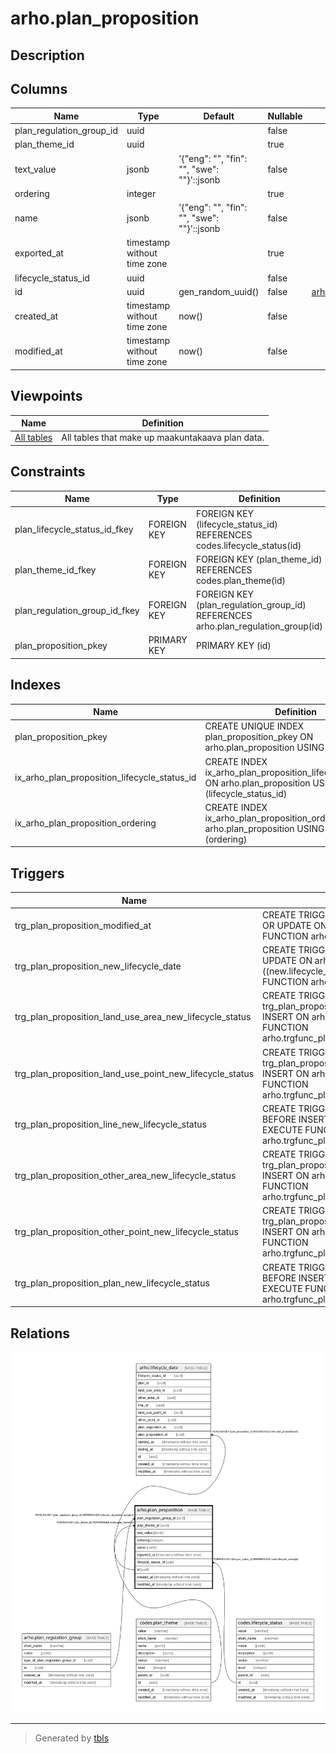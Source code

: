 # arho.plan_proposition

## Description

## Columns

| Name | Type | Default | Nullable | Children | Parents | Comment |
| ---- | ---- | ------- | -------- | -------- | ------- | ------- |
| plan_regulation_group_id | uuid |  | false |  | [arho.plan_regulation_group](arho.plan_regulation_group.md) |  |
| plan_theme_id | uuid |  | true |  | [codes.plan_theme](codes.plan_theme.md) |  |
| text_value | jsonb | '{"eng": "", "fin": "", "swe": ""}'::jsonb | false |  |  |  |
| ordering | integer |  | true |  |  |  |
| name | jsonb | '{"eng": "", "fin": "", "swe": ""}'::jsonb | false |  |  |  |
| exported_at | timestamp without time zone |  | true |  |  |  |
| lifecycle_status_id | uuid |  | false |  | [codes.lifecycle_status](codes.lifecycle_status.md) |  |
| id | uuid | gen_random_uuid() | false | [arho.lifecycle_date](arho.lifecycle_date.md) |  |  |
| created_at | timestamp without time zone | now() | false |  |  |  |
| modified_at | timestamp without time zone | now() | false |  |  |  |

## Viewpoints

| Name | Definition |
| ---- | ---------- |
| [All tables](viewpoint-0.md) | All tables that make up maakuntakaava plan data. |

## Constraints

| Name | Type | Definition |
| ---- | ---- | ---------- |
| plan_lifecycle_status_id_fkey | FOREIGN KEY | FOREIGN KEY (lifecycle_status_id) REFERENCES codes.lifecycle_status(id) |
| plan_theme_id_fkey | FOREIGN KEY | FOREIGN KEY (plan_theme_id) REFERENCES codes.plan_theme(id) |
| plan_regulation_group_id_fkey | FOREIGN KEY | FOREIGN KEY (plan_regulation_group_id) REFERENCES arho.plan_regulation_group(id) |
| plan_proposition_pkey | PRIMARY KEY | PRIMARY KEY (id) |

## Indexes

| Name | Definition |
| ---- | ---------- |
| plan_proposition_pkey | CREATE UNIQUE INDEX plan_proposition_pkey ON arho.plan_proposition USING btree (id) |
| ix_arho_plan_proposition_lifecycle_status_id | CREATE INDEX ix_arho_plan_proposition_lifecycle_status_id ON arho.plan_proposition USING btree (lifecycle_status_id) |
| ix_arho_plan_proposition_ordering | CREATE INDEX ix_arho_plan_proposition_ordering ON arho.plan_proposition USING btree (ordering) |

## Triggers

| Name | Definition |
| ---- | ---------- |
| trg_plan_proposition_modified_at | CREATE TRIGGER trg_plan_proposition_modified_at BEFORE INSERT OR UPDATE ON arho.plan_proposition FOR EACH ROW EXECUTE FUNCTION arho.trgfunc_modified_at() |
| trg_plan_proposition_new_lifecycle_date | CREATE TRIGGER trg_plan_proposition_new_lifecycle_date BEFORE UPDATE ON arho.plan_proposition FOR EACH ROW WHEN ((new.lifecycle_status_id <> old.lifecycle_status_id)) EXECUTE FUNCTION arho.trgfunc_plan_proposition_new_lifecycle_date() |
| trg_plan_proposition_land_use_area_new_lifecycle_status | CREATE TRIGGER trg_plan_proposition_land_use_area_new_lifecycle_status BEFORE INSERT ON arho.plan_proposition FOR EACH ROW EXECUTE FUNCTION arho.trgfunc_plan_proposition_land_use_area_new_lifecycle_status() |
| trg_plan_proposition_land_use_point_new_lifecycle_status | CREATE TRIGGER trg_plan_proposition_land_use_point_new_lifecycle_status BEFORE INSERT ON arho.plan_proposition FOR EACH ROW EXECUTE FUNCTION arho.trgfunc_plan_proposition_land_use_point_new_lifecycle_status() |
| trg_plan_proposition_line_new_lifecycle_status | CREATE TRIGGER trg_plan_proposition_line_new_lifecycle_status BEFORE INSERT ON arho.plan_proposition FOR EACH ROW EXECUTE FUNCTION arho.trgfunc_plan_proposition_line_new_lifecycle_status() |
| trg_plan_proposition_other_area_new_lifecycle_status | CREATE TRIGGER trg_plan_proposition_other_area_new_lifecycle_status BEFORE INSERT ON arho.plan_proposition FOR EACH ROW EXECUTE FUNCTION arho.trgfunc_plan_proposition_other_area_new_lifecycle_status() |
| trg_plan_proposition_other_point_new_lifecycle_status | CREATE TRIGGER trg_plan_proposition_other_point_new_lifecycle_status BEFORE INSERT ON arho.plan_proposition FOR EACH ROW EXECUTE FUNCTION arho.trgfunc_plan_proposition_other_point_new_lifecycle_status() |
| trg_plan_proposition_plan_new_lifecycle_status | CREATE TRIGGER trg_plan_proposition_plan_new_lifecycle_status BEFORE INSERT ON arho.plan_proposition FOR EACH ROW EXECUTE FUNCTION arho.trgfunc_plan_proposition_plan_new_lifecycle_status() |

## Relations

![er](arho.plan_proposition.svg)

---

> Generated by [tbls](https://github.com/k1LoW/tbls)

